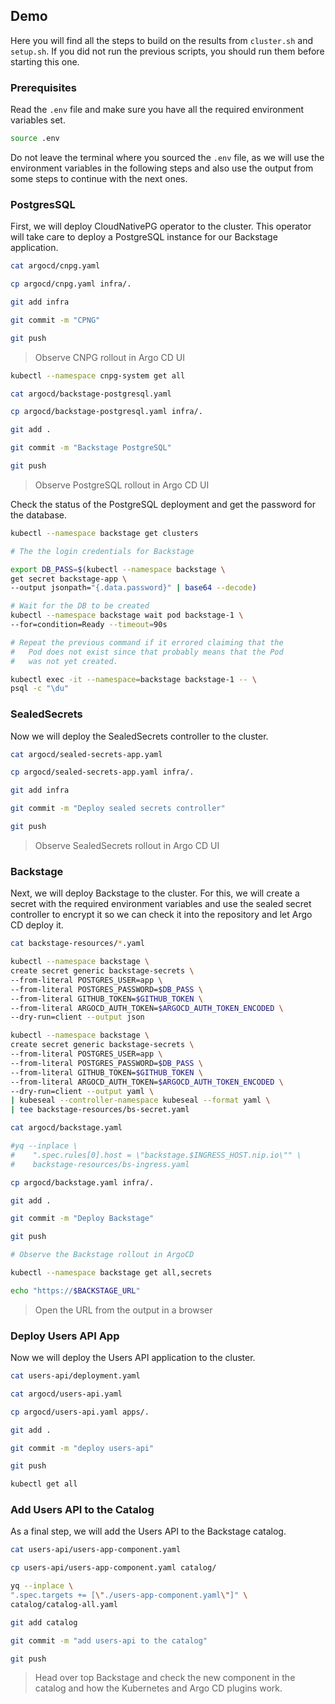 ## Demo

Here you will find all the steps to build on the results from `cluster.sh` and `setup.sh`. If you did not run the
previous scripts, you should run them before starting this one.

### Prerequisites

Read the `.env` file and make sure you have all the required environment variables set.

```bash
source .env
```

Do not leave the terminal where you sourced the `.env` file, as we will use the environment variables in the following
steps and also use the output from some steps to continue with the next ones.

### PostgresSQL

First, we will deploy CloudNativePG operator to the cluster. This operator will take care to deploy a PostgreSQL
instance for our Backstage application.

```bash
cat argocd/cnpg.yaml

cp argocd/cnpg.yaml infra/.

git add infra

git commit -m "CPNG"

git push
```

> Observe CNPG rollout in Argo CD UI

```bash
kubectl --namespace cnpg-system get all

cat argocd/backstage-postgresql.yaml

cp argocd/backstage-postgresql.yaml infra/.

git add .

git commit -m "Backstage PostgreSQL"

git push
```

> Observe PostgreSQL rollout in Argo CD UI

Check the status of the PostgreSQL deployment and get the password for the database.

```bash
kubectl --namespace backstage get clusters

# The the login credentials for Backstage

export DB_PASS=$(kubectl --namespace backstage \
get secret backstage-app \
--output jsonpath="{.data.password}" | base64 --decode)

# Wait for the DB to be created
kubectl --namespace backstage wait pod backstage-1 \
--for=condition=Ready --timeout=90s

# Repeat the previous command if it errored claiming that the
#   Pod does not exist since that probably means that the Pod
#   was not yet created.

kubectl exec -it --namespace=backstage backstage-1 -- \
psql -c "\du"
```

### SealedSecrets

Now we will deploy the SealedSecrets controller to the cluster.

```bash
cat argocd/sealed-secrets-app.yaml

cp argocd/sealed-secrets-app.yaml infra/.

git add infra

git commit -m "Deploy sealed secrets controller"

git push
```

> Observe SealedSecrets rollout in Argo CD UI

### Backstage

Next, we will deploy Backstage to the cluster. For this, we will create a secret with the required environment variables
and use the sealed secret controller to encrypt it so we can check it into the repository and let Argo CD deploy it.

```bash
cat backstage-resources/*.yaml

kubectl --namespace backstage \
create secret generic backstage-secrets \
--from-literal POSTGRES_USER=app \
--from-literal POSTGRES_PASSWORD=$DB_PASS \
--from-literal GITHUB_TOKEN=$GITHUB_TOKEN \
--from-literal ARGOCD_AUTH_TOKEN=$ARGOCD_AUTH_TOKEN_ENCODED \
--dry-run=client --output json

kubectl --namespace backstage \
create secret generic backstage-secrets \
--from-literal POSTGRES_USER=app \
--from-literal POSTGRES_PASSWORD=$DB_PASS \
--from-literal GITHUB_TOKEN=$GITHUB_TOKEN \
--from-literal ARGOCD_AUTH_TOKEN=$ARGOCD_AUTH_TOKEN_ENCODED \
--dry-run=client --output yaml \
| kubeseal --controller-namespace kubeseal --format yaml \
| tee backstage-resources/bs-secret.yaml

cat argocd/backstage.yaml

#yq --inplace \
#    ".spec.rules[0].host = \"backstage.$INGRESS_HOST.nip.io\"" \
#    backstage-resources/bs-ingress.yaml

cp argocd/backstage.yaml infra/.

git add .

git commit -m "Deploy Backstage"

git push

# Observe the Backstage rollout in ArgoCD

kubectl --namespace backstage get all,secrets

echo "https://$BACKSTAGE_URL"
```

> Open the URL from the output in a browser

### Deploy Users API App

Now we will deploy the Users API application to the cluster.

```bash
cat users-api/deployment.yaml

cat argocd/users-api.yaml

cp argocd/users-api.yaml apps/.

git add .

git commit -m "deploy users-api"

git push

kubectl get all
```

### Add Users API to the Catalog

As a final step, we will add the Users API to the Backstage catalog.

```bash
cat users-api/users-app-component.yaml

cp users-api/users-app-component.yaml catalog/

yq --inplace \
".spec.targets += [\"./users-app-component.yaml\"]" \
catalog/catalog-all.yaml

git add catalog

git commit -m "add users-api to the catalog"

git push
```

> Head over top Backstage and check the new component in the catalog and how the Kubernetes and Argo CD plugins work.